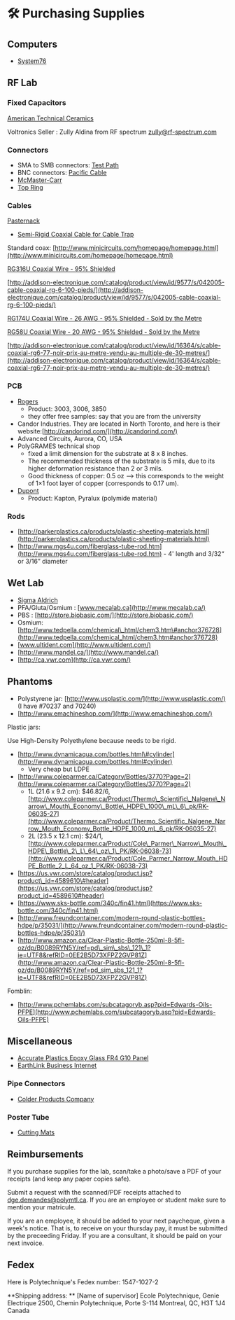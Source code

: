 # <span>🛠</span> Purchasing Supplies

## Computers

* [System76](https://system76.com/)

## RF Lab

### Fixed Capacitors

[American Technical Ceramics](http://www.atceramics.com)

Voltronics Seller : Zully Aldina from RF spectrum zully@rf-spectrum.com

### Connectors

* SMA to SMB connectors: [Test Path](http://www.testpath.com)
* BNC connectors: [Pacific Cable](http://www.PacificCable.com/)
* [McMaster-Carr](https://www.mcmaster.com/)
* [Top Ring](https://www.topring.ca/en/)

### Cables

[Pasternack](https://www.pasternack.com/)

* [Semi-Rigid Coaxial Cable for Cable Trap](https://www.pasternack.com/semirigid-0.047-50-ohm-coax-cable-copper-pe-047sr-p.aspx)

Standard coax: [http://www.minicircuits.com/homepage/homepage.html](http://www.minicircuits.com/homepage/homepage.html)

[RG316U Coaxial Wire - 95% Shielded](https://ecatalog.hubersuhner.com/material/22510079?fcode=m_cs_catdetail&m_cs_gv_itmguid=051MWoIs7kkB}9LGMG2O6W&m_cs_gv_with_navi=X)

[http://addison-electronique.com/catalog/product/view/id/9577/s/042005-cable-coaxial-rg-6-100-pieds/](http://addison-electronique.com/catalog/product/view/id/9577/s/042005-cable-coaxial-rg-6-100-pieds/)

[RG174U Coaxial Wire - 26 AWG - 95% Shielded - Sold by the Metre](https://addison-electronique.com/en/products/wires-accessories/wire-accessories/coaxial-cable/rg174u-95-shielded-coaxial-wire-sold-by-meter/)

[RG58U Coaxial Wire - 20 AWG - 95% Shielded - Sold by the Metre](https://addison-electronique.com/en/products/wires-accessories/wire-accessories/coaxial-cable/rg-58-u-95-shielded-coaxial-wire-sold-by-meter/)

[http://addison-electronique.com/catalog/product/view/id/16364/s/cable-coaxial-rg6-77-noir-prix-au-metre-vendu-au-multiple-de-30-metres/](http://addison-electronique.com/catalog/product/view/id/16364/s/cable-coaxial-rg6-77-noir-prix-au-metre-vendu-au-multiple-de-30-metres/)

### PCB

* [Rogers](http://www.rogerscorp.com/)
  * Product: 3003, 3006, 3850
  * they offer free samples: say that you are from the university
* Candor Industries. They are located in North Toronto, and here is their website:[http://candorind.com/](http://candorind.com/)
* Advanced Circuits, Aurora, CO, USA
* PolyGRAMES technical shop
  * fixed a limit dimension for the substrate at 8 x 8 inches.
  * The recommended thickness of the substrate is 5 mils, due to its higher deformation resistance than 2 or 3 mils.
  * Good thickness of copper: 0.5 oz –&gt; this corresponds to the weight of 1×1 foot layer of copper \(corresponds to 0.17 um\).
* [Dupont](http://www.dupont.com/)
  * Product: Kapton, Pyralux \(polymide material\)

### Rods

* [http://parkerplastics.ca/products/plastic-sheeting-materials.html](http://parkerplastics.ca/products/plastic-sheeting-materials.html)
* [http://www.mgs4u.com/fiberglass-tube-rod.htm](http://www.mgs4u.com/fiberglass-tube-rod.htm) - 4' length and 3/32“ or 3/16” diameter

## Wet Lab

* [Sigma Aldrich](https://www.sigmaaldrich.com/canada-english.html)
* PFA/Gluta/Osmium : [www.mecalab.ca](http://www.mecalab.ca/)
* PBS : [http://store.biobasic.com/](http://store.biobasic.com/)
* Osmium: [http://www.tedpella.com/chemical\_html/chem3.htm\#anchor376728](http://www.tedpella.com/chemical_html/chem3.htm#anchor376728)
* [www.ultident.com](http://www.ultident.com/)
* [http://www.mandel.ca/](http://www.mandel.ca/)
* [http://ca.vwr.com](http://ca.vwr.com/)

## Phantoms

* Polystyrene jar: [http://www.usplastic.com/](http://www.usplastic.com/) \(I have \#70237 and 70240\)
* [http://www.emachineshop.com/](http://www.emachineshop.com/)

Plastic jars:

Use High-Density Polyethylene because needs to be rigid.

* [http://www.dynamicaqua.com/bottles.html\#cylinder](http://www.dynamicaqua.com/bottles.html#cylinder)
  * Very cheap but LDPE
* [http://www.coleparmer.ca/Category/Bottles/3770?Page=2](http://www.coleparmer.ca/Category/Bottles/3770?Page=2)
  * 1L \(21.6 x 9.2 cm\): $46.82/6, [http://www.coleparmer.ca/Product/Thermo\_Scientific\_Nalgene\_Narrow\_Mouth\_Economy\_Bottle\_HDPE\_1000\_mL\_6\_pk/RK-06035-27](http://www.coleparmer.ca/Product/Thermo_Scientific_Nalgene_Narrow_Mouth_Economy_Bottle_HDPE_1000_mL_6_pk/RK-06035-27)
  * 2L \(23.5 x 12.1 cm\): $24/1, [http://www.coleparmer.ca/Product/Cole\_Parmer\_Narrow\_Mouth\_HDPE\_Bottle\_2\_L\_64\_oz\_1\_PK/RK-06038-73](http://www.coleparmer.ca/Product/Cole_Parmer_Narrow_Mouth_HDPE_Bottle_2_L_64_oz_1_PK/RK-06038-73)
* [https://us.vwr.com/store/catalog/product.jsp?product\_id=4589610\#header](https://us.vwr.com/store/catalog/product.jsp?product_id=4589610#header)
* [https://www.sks-bottle.com/340c/fin41.html](https://www.sks-bottle.com/340c/fin41.html)
* [http://www.freundcontainer.com/modern-round-plastic-bottles-hdpe/p/35031/](http://www.freundcontainer.com/modern-round-plastic-bottles-hdpe/p/35031/)
* [http://www.amazon.ca/Clear-Plastic-Bottle-250ml-8-5fl-oz/dp/B0089RYN5Y/ref=pd\_sim\_sbs\_121\_1?ie=UTF8&refRID=0EE2B5D73XFPZ2GVP81Z](http://www.amazon.ca/Clear-Plastic-Bottle-250ml-8-5fl-oz/dp/B0089RYN5Y/ref=pd_sim_sbs_121_1?ie=UTF8&refRID=0EE2B5D73XFPZ2GVP81Z)

Fomblin:

* [http://www.pchemlabs.com/subcatagoryb.asp?pid=Edwards-Oils-PFPE](http://www.pchemlabs.com/subcatagoryb.asp?pid=Edwards-Oils-PFPE)

## Miscellaneous

* [Accurate Plastics Epoxy Glass FR4 G10 Panel](http://accurateplastics.acculam.com/keyword/thermoset-laminate-panels/epoxyglas-sup-tm-sup-g10-fr4-panel?keyword=epoxy%20glass%20fr4%20g10&key=product&SchType=2&filter=1)
* [EarthLink Business Internet](http://www.injectorall.com/)

### Pipe Connectors

* [Colder Products Company](http://www.colder.com/Tabid/72/MaterialID/1/cID/1/sID/11/Products.aspx)

### Poster Tube

* [Cutting Mats](http://www.cutting-mats.net/index.html)


## Reimbursements

If you purchase supplies for the lab, scan/take a photo/save a PDF of your receipts (and keep any paper copies safe).

Submit a request with the scanned/PDF receipts attached to dge.demandes@polymtl.ca. If you are an employee or student make sure to mention your matricule.


If you are an employee, it should be added to your next paycheque, given a week's notice. That is, to receive on your thursday pay, it must be submitted by the preceeding Friday. If you are a consultant, it should be paid on your next invoice.

## Fedex

Here is Polytechnique's Fedex number: 1547-1027-2

**Shipping address: **
[Name of supervisor]
Ecole Polytechnique, Genie Electrique
2500, Chemin Polytechnique, Porte S-114
Montreal, QC, H3T 1J4
Canada
